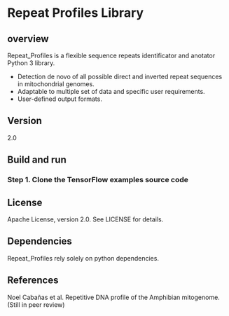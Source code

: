 
# Repeat Profiles Library

## overview
Repeat_Profiles is a flexible sequence repeats identificator and anotator Python 3 library.

  - Detection de novo of all possible direct and inverted repeat sequences in mitochondrial genomes.
  - Adaptable to multiple set of data and specific user requirements.
  - User-defined output formats.

## Version
2.0

## Build and run

### Step 1. Clone the TensorFlow examples source code 

## License

Apache License, version 2.0. See LICENSE for details.

## Dependencies

Repeat_Profiles rely solely on python dependencies.

## References

Noel Cabañas et al. Repetitive DNA profile of the Amphibian mitogenome. (Still in peer review)

